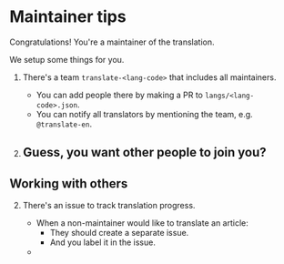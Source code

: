 
# Maintainer tips

Congratulations! You're a maintainer of the translation.

We setup some things for you.

1. There's a team `translate-<lang-code>` that includes all maintainers. 
    - You can add people there by making a PR to `langs/<lang-code>.json`.
    - You can notify all translators by mentioning the team, e.g. `@translate-en`.

2. Guess, you want other people to join you? 
    -

## Working with others

2. There's an issue to track translation progress.
    
    - When a non-maintainer would like to translate an article:
       - They should create a separate issue.
       - And you label it in the issue.
    - 
